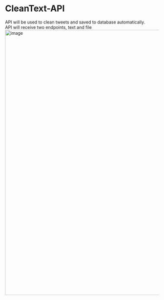 # CleanText-API <br>
API will be used to clean tweets and saved to database automatically. <br>
API will receive two endpoints, text and file
<img width="867" alt="image" src="https://user-images.githubusercontent.com/26571248/203693564-379a7f49-1700-45c9-a2ef-ec35b6e8f330.png">

